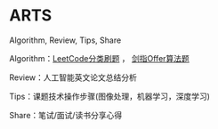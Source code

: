 # ARTS

Algorithm, Review, Tips, Share

Algorithm：[LeetCode分类刷题](https://github.com/zengdiqing1994/ARTS/blob/master/Algorithm_LeetCode.md)  ，  [剑指Offer算法题](https://github.com/zengdiqing1994/ARTS/blob/master/%E5%89%91%E6%8C%87offer.md)

Review：人工智能英文论文总结分析

Tips：课题技术操作步骤(图像处理，机器学习，深度学习)

Share：笔试/面试/读书分享心得
